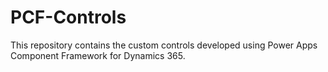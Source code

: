 # PCF-Controls

This repository contains the custom controls developed using Power Apps Component Framework for Dynamics 365.

